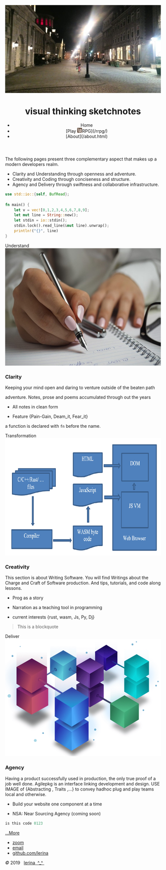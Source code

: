 <link href="https://fonts.googleapis.com/css?family=Architects+Daughter|Inconsolata&display=swap" rel="stylesheet"> 
<img id="topPix" src="./pix/lRustRPG.jpg" />

<div class="container">
<header class="main-header clearfix">

# visual thinking sketchnotes

<nav class="main-menu">
<ul>
<li class="main-menu__item">Home</li>
<li class="main-menu__item">[Play <img src="./pix/learning_rust_rpg_16x16.png" align="bottom" />RPG](/rrpg/)</li>
<li class="main-menu__item">[About](/about.html)</li>
</ul>
</nav><!-- nav -->
</header><!-- header -->

<section class="sponsors-wrapper clearfix">
<main class="content-area">

The following pages present three complementary aspect that makes up a 
modern developers realm. 

- Clarity and Understanding through openness and adventure.
- Creativity and Coding through conciseness and structure. 
- Agency and Delivery through swiftness and collaborative infrastructure. 

```rust
use std::io::{self, BufRead};

fn main() {
    let v = vec![0,1,2,3,4,5,6,7,8,9];
    let mut line = String::new();
    let stdin = io::stdin();
    stdin.lock().read_line(&mut line).unwrap();
    println!("{}", line)
}
```
</main>

<section class="sponsors">
<div class="sponsor pink" id="input">Understand
<img class="autofit" src="./pix/writings.jpg" />

### Clarity

Keeping your mind open and daring to venture outside of the beaten path

adventure.
Notes, prose and poems accumulated through out the years

- All notes in clean form

- Feature {Pain-Gain, Deam_it, Fear_it}


a function is declared with `fn` before the name.
</div>
<div class="sponsor purple" id="process">Transformation
<img class="autofit" src="./pix/prog.png" />

### Creativity

This section is about Writing Software. 
You will find Writings about the Charge and Craft of Software production.
And tips, tutorials, and code along lessons.

- Prog as a story

- Narration as a teaching tool in programming

- current interests {rust, wasm, Js, Py, Dj} 



> This is a blockquote

</div>
<div class="sponsor blue" id="output">Deliver
<img class="autofit" src="./pix/agilepkg.png" />

### Agency 

Having a product successfully used in production, 
the only true proof of a job well done. Agilepkg is
an interface linking development and design.
USE IMAGE of {Abstracting , Traits ,...}
to convey hadhoc plug and play teams local and otherwise.

- Build your website one component at a time

- NSA: Near Sourcing Agency (coming soon)

```C
is this code 0123
```

<a href="./prog/">...More</a>
</div>
</section><!-- sponsors -->
</section><!-- sponsors-wrapper -->
</div><!-- container -->

<footer class="footer">


-   [zoom]()
-   [email](mailto:learningrustrpg@gmail.com)
-   [github.com/lerina](https://github.com/lerina)


<div id="copy"><em>&#xa9;</em> 2019  &nbsp; <a href="http://razafy.com" target="_blank"> <span class="le">le</span><span class="ri">ri</span><span class="na">na</span>  ^_^ </a></div>

</footer><!-- footer -->

